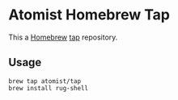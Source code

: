 # Atomist Homebrew Tap

This a [Homebrew](https://github.com/mxcl/homebrew) [tap](https://github.com/Homebrew/homebrew/tree/master/share/doc/homebrew#readme) repository. 

## Usage

```
brew tap atomist/tap
brew install rug-shell
```
